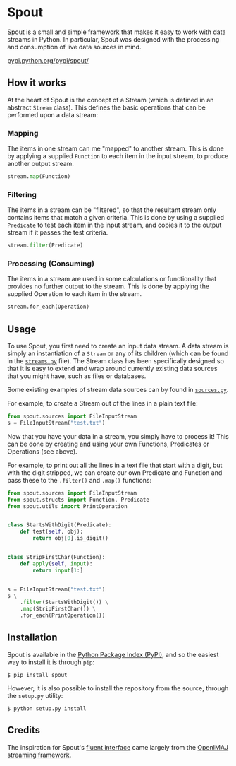 Spout
====

Spout is a small and simple framework that makes it easy to work with data
streams in Python. In particular, Spout was designed with the processing and
consumption of live data sources in mind.

[pypi.python.org/pypi/spout/](https://pypi.python.org/pypi/spout/)


How it works
------------

At the heart of Spout is the concept of a Stream (which is defined in an
abstract `Stream` class). This defines the basic operations that can be
performed upon a data stream:

### Mapping
The items in one stream can me "mapped" to another stream. This is done by
applying a supplied `Function` to each item in the input stream, to produce
another output stream.

```python
stream.map(Function)
```

### Filtering
The items in a stream can be "filtered", so that the resultant stream only
contains items that match a given criteria. This is done by using a supplied
`Predicate` to test each item in the input stream, and copies it to the output
stream if it passes the test criteria.

```python
stream.filter(Predicate)
```

### Processing (Consuming)
The items in a stream are used in some calculations or functionality that
provides no further output to the stream. This is done by applying the supplied
Operation to each item in the stream.

```python
stream.for_each(Operation)
```


Usage
-----

To use Spout, you first need to create an input data stream. A data stream is simply an
instantiation of a `Stream` or any of its children (which can be found in the
[`streams.py`](https://github.com/daviesjamie/spout/blob/master/spout/streams.py) file). The Stream class has been specifically designed so that it
is easy to extend and wrap around currently existing data sources that you might
have, such as files or databases.

Some existing examples of stream data sources can by found in [`sources.py`](https://github.com/daviesjamie/spout/blob/master/spout/sources.py).

For example, to create a Stream out of the lines in a plain text file:

```python
from spout.sources import FileInputStream
s = FileInputStream("test.txt")
```

Now that you have your data in a stream, you simply have to process it! This can
be done by creating and using your own Functions, Predicates or Operations
(see above).

For example, to print out all the lines in a text file that start with a digit,
but with the digit stripped, we can create our own Predicate and Function
and pass these to the `.filter()` and `.map()` functions:

```python
from spout.sources import FileInputStream
from spout.structs import Function, Predicate
from spout.utils import PrintOperation


class StartsWithDigit(Predicate):
    def test(self, obj):
        return obj[0].is_digit()


class StripFirstChar(Function):
    def apply(self, input):
        return input[1:]


s = FileInputStream("test.txt")
s \
    .filter(StartsWithDigit()) \
    .map(StripFirstChar()) \
    .for_each(PrintOperation())
```

Installation
------------

Spout is available in the [Python Package Index (PyPI)](https://pypi.python.org/pypi/spout/), and so the easiest way to
install it is through `pip`:

```
$ pip install spout
```

However, it is also possible to install the repository from the source, through
the `setup.py` utility:

```
$ python setup.py install
```

Credits
-------

The inspiration for Spout's [fluent interface](http://en.wikipedia.org/wiki/Fluent_interface) came largely from the
[OpenIMAJ](http://www.openimaj.org/)
[streaming framework](http://www.openimaj.org/apidocs/org/openimaj/util/stream/package-summary.html).

